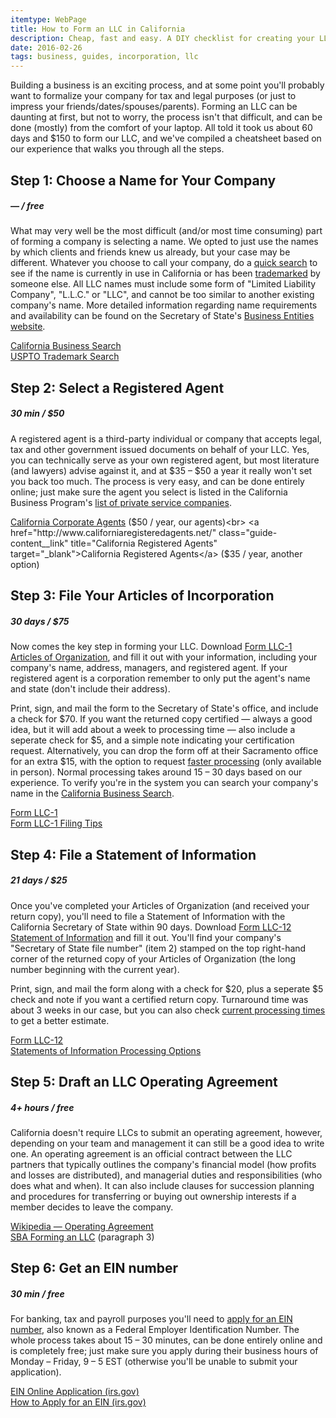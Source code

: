```yaml
---
itemtype: WebPage
title: How to Form an LLC in California
description: Cheap, fast and easy. A DIY checklist for creating your LLC in California. Read about our experience and learn how to do it yourself on the cheap.
date: 2016-02-26
tags: business, guides, incorporation, llc
---
```


Building a business is an exciting process, and at some point you'll probably want to formalize your company for tax and legal purposes (or just to impress your friends/dates/spouses/parents). Forming an LLC can be daunting at first, but not to worry, the process isn't that difficult, and can be done (mostly) from the comfort of your laptop. All told it took us about 60 days and $150 to form our LLC, and we've compiled a cheatsheet based on our experience that walks you through all the steps.

## Step 1: Choose a Name for Your Company

##### — / free

What may very well be the most difficult (and/or most time consuming) part of forming a company is selecting a name. We opted to just use the names by which clients and friends knew us already, but your case may be different. Whatever you choose to call your company, do a <a href="http://kepler.sos.ca.gov/" class="guide-content__link" title="California Secretary of State Business Search" target="_blank">quick search</a> to see if the name is currently in use in California or has been <a href="http://tmsearch.uspto.gov/" class="guide-content__link" title="USPTO Trademark Electronic Search System" target="_blank">trademarked</a> by someone else. All LLC names must include some form of "Limited Liability Company", "L.L.C." or "LLC", and cannot be too similar to another existing company's name. More detailed information regarding name requirements and availability can be found on the Secretary of State's <a href="http://www.sos.ca.gov/business-programs/business-entities/name-availability/" class="guide-content__link" title="California Business Entities Name Availability" target="_blank">Business Entities website</a>.

<a href="http://kepler.sos.ca.gov/" class="guide-content__link" title="California Secretary of State Business Search" target="_blank">California Business Search</a><br>
<a href="http://tmsearch.uspto.gov/" class="guide-content__link" title="USPTO Trademark Electronic Search System" target="_blank">USPTO Trademark Search</a>


## Step 2: Select a Registered Agent

##### 30 min / $50

A registered agent is a third-party individual or company that accepts legal, tax and other government issued documents on behalf of your LLC. Yes, you can technically serve as your own registered agent, but most literature (and lawyers) advise against it, and at $35 &ndash; $50 a year it really won't set you back too much. The process is very easy, and can be done entirely online; just make sure the agent you select is listed in the California Business Program's <a href="http://www.sos.ca.gov/business-programs/private-service-companies/" class="guide-content__link" title="California Business Programs Private Service Companies" target="_blank">list of private service companies</a>.

<a href="http://www.cacorporateagents.com/" class="guide-content__link" title="California Corporate Agents" target="_blank">California Corporate Agents</a> ($50 / year, our agents)<br>
<a href="http://www.californiaregisteredagents.net/" class="guide-content__link" title="California Registered Agents" target="_blank">California Registered Agents</a> ($35 / year, another option)


## Step 3: File Your Articles of Incorporation

##### 30 days / $75

Now comes the key step in forming your LLC. Download <a href="http://bpd.cdn.sos.ca.gov/llc/forms/llc-1.pdf" class="guide-content__link" title="Form LLC-1 Articles of Organization" target="_blank">Form LLC-1 Articles of Organization</a>, and fill it out with your information, including your company's name, address, managers, and registered agent. If your registered agent is a corporation remember to only put the agent's name and state (don't include their address).

Print, sign, and mail the form to the Secretary of State's office, and include a check for $70. If you want the returned copy certified — always a good idea, but it will add about a week to processing time — also include a seperate check for $5, and a simple note indicating your certification request. Alternatively, you can drop the form off at their Sacramento office for an extra $15, with the option to request <a href="http://www.sos.ca.gov/business-programs/business-entities/service-options/" class="guide-content__link" title="California Business Entities Service Options" target="_blank">faster processing</a> (only available in person). Normal processing takes around 15 &ndash; 30 days based on our experience. To verify you're in the system you can search your company's name in the <a href="http://kepler.sos.ca.gov/" class="guide-content__link" title="California Secretary of State Business Search" target="_blank">California Business Search</a>.

<a href="http://bpd.cdn.sos.ca.gov/llc/forms/llc-1.pdf" class="guide-content__link" title="Form LLC-1 Articles of Incorporation" target="_blank">Form LLC-1</a><br>
<a href="http://www.sos.ca.gov/business-programs/business-entities/filing-tips/filing-tips-llc/#llc1" class="guide-content__link" title="Form LLC-1 Filing Tips" target="_blank">Form LLC-1 Filing Tips</a>


## Step 4: File a Statement of Information

##### 21 days / $25

Once you've completed your Articles of Organization (and received your return copy), you'll need to file a Statement of Information with the California Secretary of State within 90 days. Download <a href="http://bpd.cdn.sos.ca.gov/llc/forms/llc-12.pdf" class="guide-content__link" title="Form LLC-12 Statement of Information" target="_blank">Form LLC-12 Statement of Information</a> and fill it out. You'll find your company's "Secretary of State file number" (item 2) stamped on the top right-hand corner of the returned copy of your Articles of Organization (the long number beginning with the current year).

Print, sign, and mail the form along with a check for $20, plus a seperate $5 check and note if you want a certified return copy. Turnaround time was about 3 weeks in our case, but you can also check <a href="http://www.sos.ca.gov/business-programs/business-entities/processing-times" title="Statement of Information Processing Time" target="_blank">current processing times</a> to get a better estimate.

<a href="http://bpd.cdn.sos.ca.gov/llc/forms/llc-12.pdf" title="Form LLC-12 Statement of Information" target="_blank">Form LLC-12</a><br>
<a href="http://www.sos.ca.gov/business-programs/business-entities/statements" title="Business Entities Statements of Information" target="_blank">Statements of Information Processing Options</a>


## Step 5: Draft an LLC Operating Agreement

##### 4+ hours / free

California doesn't require LLCs to submit an operating agreement, however, depending on your team and management it can still be a good idea to write one. An operating agreement is an official contract between the LLC partners that typically outlines the company's financial model (how profits and losses are distributed), and managerial duties and responsibilities (who does what and when). It can also include clauses for succession planning and procedures for transferring or buying out ownership interests if a member decides to leave the company.

<a href="https://en.wikipedia.org/wiki/Operating_agreement" title="Wikipedia — Operating Agreement" target="_blank">Wikipedia — Operating Agreement</a><br>
<a href="https://www.sba.gov/blogs/forming-llc-key-documents-youll-need-file-and-create" title="U.S. Small Business Administration - Forming an LLC">SBA Forming an LLC</a> (paragraph 3)


## Step 6: Get an EIN number

##### 30 min / free

For banking, tax and payroll purposes you'll need to <a href="https://www.irs.gov/Businesses/Small-Businesses-&-Self-Employed/Apply-for-an-Employer-Identification-Number-(EIN)-Online" title="Apply for an Employer Identification Number (EIN) Online" target="_blank">apply for an EIN number</a>, also known as a Federal Employer Identification Number. The whole process takes about 15 &ndash; 30 minutes, can be done entirely online and is completely free; just make sure you apply during their business hours of Monday &ndash; Friday, 9 &ndash; 5 EST (otherwise you'll be unable to submit your application).

<a href="https://www.irs.gov/Businesses/Small-Businesses-&-Self-Employed/Apply-for-an-Employer-Identification-Number-(EIN)-Online" title="Apply for an Employer Identification Number (EIN) Online" target="_blank">EIN Online Application (irs.gov)</a><br>
<a href="https://www.irs.gov/Businesses/Small-Businesses-&-Self-Employed/How-to-Apply-for-an-EIN" title="How to Apply for an EIN" target="_blank">How to Apply for an EIN (irs.gov)</a>


<!-- ## Get an D-U-N-S number

##### 30 days / free -->


